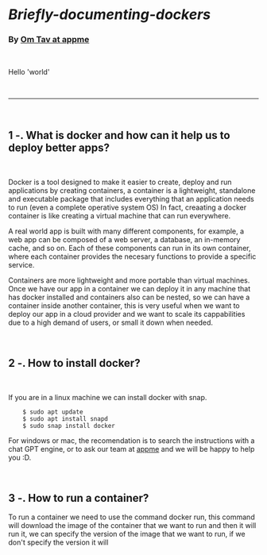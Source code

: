 
# *Briefly-documenting-dockers*

### By [Om Tav at appme](https://appme-servicios.web.app)

<br>

Hello 'world'

<br>

***

<br>

## 1 -. What is docker and how can it help us to deploy better apps?

<br>

Docker is a tool designed to make it easier to create, deploy and run applications by
creating containers, a container is a lightweight, standalone and executable package
that includes everything that an application needs to run (even a complete operative system OS)
In fact, creaating a docker container is like creating a virtual machine that can run everywhere.

A real world app is built with many different components, for example, a web app can be
composed of a web server, a database, an in-memory cache, and so on. Each of these components
can run in its own container, where each container provides the necesary functions to provide
a specific service.

Containers are more lightweight and more portable than virtual machines.
Once we have our app in a container we can deploy it in any machine that has docker installed
and containers also can be nested, so we can have a container inside another container, this
is very useful when we want to deploy our app in a cloud provider and we want to scale its
cappabilities due to a high demand of users, or small it down when needed.


<br>

## 2 -. How to install docker?

<br>

If you are in a linux machine we can install docker with snap.

```
    $ sudo apt update
    $ sudo apt install snapd
    $ sudo snap install docker
```

For windows or mac, the recomendation is to search the instructions with a chat GPT engine, 
or to ask our team at [appme](https://appme-servicios.web.app) and we will be happy to 
help you :D.

<br>

## 3 -. How to run a container?
To run a container we need to use the command docker run, this command will download
the image of the container that we want to run and then it will run it, we can specify
the version of the image that we want to run, if we don't specify the version it will
